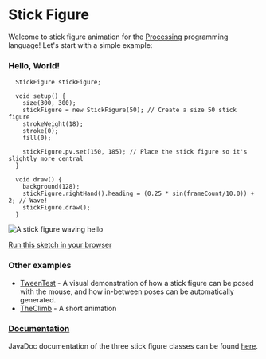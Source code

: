 # Stick Figure

Welcome to stick figure animation for the [Processing](https://processing.org/) programming language!  Let's start with a simple example:

### Hello, World!

``` Processing
  StickFigure stickFigure;

  void setup() {
    size(300, 300);
    stickFigure = new StickFigure(50); // Create a size 50 stick figure
    strokeWeight(18);
    stroke(0);
    fill(0);

    stickFigure.pv.set(150, 185); // Place the stick figure so it's slightly more central
  }

  void draw() {
    background(128);
    stickFigure.rightHand().heading = (0.25 * sin(frameCount/10.0)) + 2; // Wave!
    stickFigure.draw();
  }
```

![A stick figure waving hello](http://i.imgur.com/SeasHb4.gif)

[Run this sketch in your browser](https://antony74.github.io/StickFigure/HelloWorld/)

### Other examples

* [TweenTest](./TweenTest) - A visual demonstration of how a stick figure can be posed with the mouse, and how in-between poses can be automatically generated.
* [TheClimb](./TheClimb) - A short animation

### [Documentation](http://antony74.github.io/StickFigure/)

JavaDoc documentation of the three stick figure classes can be found [here](http://antony74.github.io/StickFigure/).